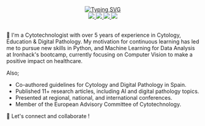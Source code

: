 <p align="center">
<a href="https://git.io/typing-svg"><img src="https://readme-typing-svg.demolab.com?font=Fira+Code&size=15&duration=1500&pause=1000&center=true&vCenter=true&multiline=true&width=435&lines=Isidre+Munn%C3%A9-Bertran;Cytotechnologist+%7C+Professor" alt="Typing SVG" /></a>
<br/>

<a href="https://www.linkedin.com/in/isi-mube/">
    <img src="https://img.shields.io/badge/linkedin-%230077B5.svg?&style=for-the-badge&logo=linkedin&logoColor=white">
</a>  
<a href="https://medium.com/@ap.isidre">
    <img src="https://img.shields.io/badge/medium-%2312100E.svg?&style=for-the-badge&logo=medium&logoColor=white">
</a>
<a href="https://twitter.com/isi_mube">
    <img src="https://img.shields.io/badge/twitter-%230077B5.svg?&style=for-the-badge&logo=twitter&logoColor=white&color=00acee">
</a>
<a href="https://twitter.com/isi_mube](https://www.researchgate.net/profile/Isidre_Munne-Bertran">
    <img src="https://img.shields.io/badge/research-gate-%230077B5.svg?&style=for-the-badge&logo=research-gate&logoColor=white">
</a>

<br/> 

<br>



<!-- <a href="https://github.com/isi-mube">
    <img src="https://github-readme-stats.vercel.app/api?username=isi-mube&show_icons=true&count_private=true&show_icons=true&hide_border=true&hide_title=true&card_width=300px&hide_rank=true&bg_color=00000000&theme=dracula">
</a> -->

</p>

💬 I'm a Cytotechnologist with over 5 years of experience in Cytology, Education & Digital Pathology. My motivation for continuous learning has led me to pursue new skills in Python, and Machine Learning for Data Analysis at Ironhack's bootcamp, currently focusing on Computer Vision to make a positive impact on healthcare.

Also;

- Co-authored guidelines for Cytology and Digital Pathology in Spain.
- Published 11+ research articles, including AI and digital pathology topics.
- Presented at regional, national, and international conferences.
- Member of the European Advisory Committee of Cytotechnology.


🤝 Let's connect and collaborate !
